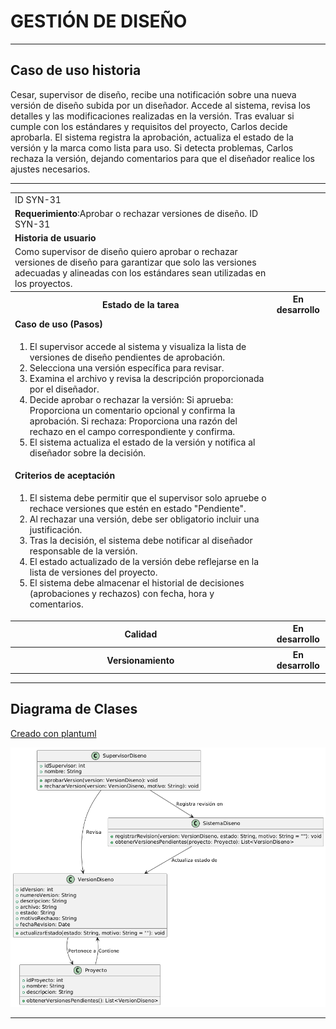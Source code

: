 # GESTIÓN DE DISEÑO

------

## Caso de uso historia 
Cesar, supervisor de diseño, recibe una notificación sobre una nueva versión de diseño subida por un diseñador. Accede al sistema, revisa los detalles y las modificaciones realizadas en la versión. Tras evaluar si cumple con los estándares y requisitos del proyecto, Carlos decide aprobarla. El sistema registra la aprobación, actualiza el estado de la versión y la marca como lista para uso. Si detecta problemas, Carlos rechaza la versión, dejando comentarios para que el diseñador realice los ajustes necesarios.

---

<table id="customers">
  <tr class="idtext principal">
    <td>ID SYN-31</td>
  </tr>
  <tr class="single text">
    <td><strong>Requerimiento</strong>:Aprobar o rechazar versiones de diseño. ID SYN-31</td>
  </tr>
  <tr class="single gray">
    <td><strong>Historia de usuario</strong></td>
  </tr>
  <tr class="single text">
    <td>Como supervisor de diseño quiero aprobar o rechazar versiones de diseño para garantizar que solo las versiones adecuadas y alineadas con los estándares sean utilizadas en los proyectos.
</td>
  </tr>
  <tr class="duo">
    <th class="gray"><strong>Estado de la tarea</strong></th>
    <th>En desarrollo</th>
  </tr>
  <tr class="single gray">
    <td><strong>Caso de uso (Pasos)</strong></td>
  </tr>
  <tr class="single text">
    <td>
        <ol>
            <li>El supervisor accede al sistema y visualiza la lista de versiones de diseño pendientes de aprobación.</li>
            <li>Selecciona una versión específica para revisar.</li>
            <li>Examina el archivo y revisa la descripción proporcionada por el diseñador.</li>
            <li>Decide aprobar o rechazar la versión: Si aprueba: Proporciona un comentario opcional y confirma la aprobación. Si rechaza: Proporciona una razón del rechazo en el campo correspondiente y confirma.</li>
            <li>El sistema actualiza el estado de la versión y notifica al diseñador sobre la decisión.</li>
        </ol>
    </td>
  </tr>
  <tr class="single gray">
    <td><strong>Criterios de aceptación</strong></td>
  </tr>
  <tr class="single text">
    <td>
        <ol>
            <li>El sistema debe permitir que el supervisor solo apruebe o rechace versiones que estén en estado "Pendiente".</li>
            <li>Al rechazar una versión, debe ser obligatorio incluir una justificación.</li>
            <li>Tras la decisión, el sistema debe notificar al diseñador responsable de la versión.</li>
            <li>El estado actualizado de la versión debe reflejarse en la lista de versiones del proyecto.</li>
            <li>El sistema debe almacenar el historial de decisiones (aprobaciones y rechazos) con fecha, hora y comentarios.</li>
            </ol>
 <tr class="duo">
    <th class="gray"><strong>Calidad</strong></th>
    <th>En desarrollo</th>
  </tr>
  <tr class="duo">
    <th class="gray"><strong>Versionamiento</strong></th>
    <th>En desarrollo</th>
  </tr>
</table>


---
## Diagrama de Clases
[Creado con plantuml](https://plantuml.com/es/)

![Image title](./assets/images/syn-33.png)

---